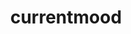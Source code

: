 ---
ee_id_thing: '4350'
site: '1'
type: '2'
inv_num: 2016-054
add_credit:
url: 2016-054-currentmood
title: currentmood
year: '2016'
display_year: '2016'
medium: MacBook Air running Ableton Live & Native Instruments Massive synth, hanging
  line array public address sound system
dims: Dimensions variable
pitch:
ps:
live_url: https://soundcloud.com/coryarcangel/currentmood
youtube:
https://github.com/coryarcangel/alu:
imgs: currentmood-054-2016-install-01-database-JH.jpg,currentmood-054-2016-install-02-database-JH.jpg
subheading: "(Sculpture)"
download:
commission:
related:
layout: things-i-made
---